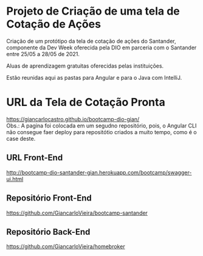 # Projeto de Criação de uma tela de Cotação de Ações<br>
Criação de um protótipo da tela de cotação de ações do Santander, componente da Dev Week oferecida pela DIO em parceria com o Santander entre 25/05 a 28/05 de 2021.<br>

Aluas de aprendizagem gratuitas oferecidas pelas instituições.<br>

Estão reunidas aqui as pastas para Angular e para o Java com IntelliJ.<br>

# URL da Tela de Cotação Pronta
https://giancarlocastro.github.io/bootcamp-dio-gian/ <br> 
Obs.: A pagina foi colocada em um segudno repositório, pois, o Angular CLI não consegue faer deploy para repositótio criados a muito tempo, como é o case deste. <br>

## URL Front-End
http://bootcamp-dio-santander-gian.herokuapp.com/bootcamp/swagger-ui.html <br>

## Repositório Front-End <br>
https://github.com/GiancarloVieira/bootcamp-santander <br>

## Repositório Back-End <br>
https://github.com/GiancarloVieira/homebroker <br>

